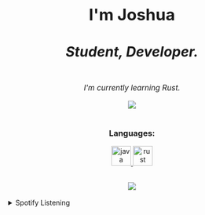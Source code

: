 # <div align="center"><h3>I'm Joshua<h5>Student, Developer.</h5></h3></div>
  

<div align="center"><center style="font-style: oblique; font-size:110%; font-family:"Times New Roman", Times, serif">I'm currently learning Rust.</div>  
  

<br/>  

<div align="center"><img src="https://github-readme-stats.vercel.app/api?username=Slimig&show_icons=true&count_private=true&hide_border=true" align="center" /></div>  

<br/>  

<h3 align="center">Languages:</h3>
<p align="center"> <a href="https://www.java.com" target="_blank"> <img src="https://devicons.github.io/devicon/devicon.git/icons/java/java-original-wordmark.svg" alt="java" width="40" height="40"/> </a> <a href="https://www.rust-lang.org" target="_blank"> <img src="https://devicons.github.io/devicon/devicon.git/icons/rust/rust-plain.svg" alt="rust" width="40" height="40"/> </a> </p>

<br/>  

<div align="center">
<img src="https://github-readme-stats.vercel.app/api?username=Slimig&theme=dark&show_icons=true" align="center" />
</div>  
  

<br/>  

<details><summary> Spotify Listening </summary><div align="center"><img src="https://spotify-github-profile.vercel.app/api/view?uid=21las2jzrkwook5ddbw232dni&cover_image=true&theme=default" /></div></details>
<br />




